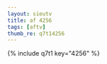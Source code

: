 ```yaml
--- 
layout: sieutv
title: af 4256
tags: [aftv]
thumb_re: q7t14256
---
```

{% include q7t1 key="4256" %} 
